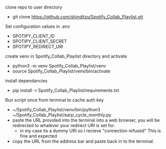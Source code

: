 clone repo to user directory
  -  git clone https://github.com/shinditzu/Spotify_Collab_Playlist.git

Set configuration values in .env
  -  SPOTIPY_CLIENT_ID
  -  SPOTIPY_CLIENT_SECRET
  -  SPOTIPY_REDIRECT_URI
    
create venv in Spotify_Collab_Playlist directory and activate
  - python3 -m venv Spotify_Collab_Playlist/venv
  - source Spotify_Collab_Playlist/venv/bin/activate

install dependancies
  - pip install -r Spotify_Collab_Playlist/requirements.txt

Run script once from terminal to cache auth key
  - ~/Spotify_Collab_Playlist/venv/bin/python3 ~/Spotify_Collab_Playlist/earp_cycle_monthly.py
  - paste the URL provided into the terminal into a web browser, you will be redirected to whatever your redirect URI is set for.
      -  in my case its a dummy URI so I recieve "connection refused" This is fine and expected
  -  copy the URL from the address bar and paste back in to the terminal.


    

